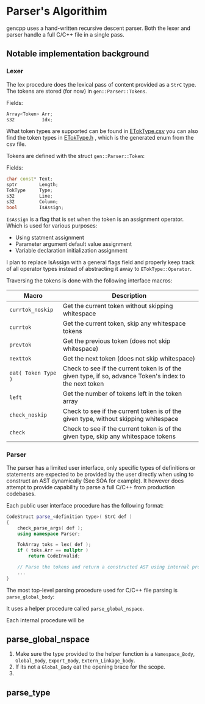 # Parser's Algorithim

gencpp uses a hand-written recursive descent parser. Both the lexer and parser handle a full C/C++ file in a single pass.

## Notable implementation background

### Lexer

The lex procedure does the lexical pass of content provided as a `StrC` type.
The tokens are stored (for now) in `gen::Parser::Tokens`.

Fields:
```cpp
Array<Token> Arr;
s32          Idx;
```


What token types are supported can be found in [ETokType.csv](../project/enums/ETokType.csv) you can also find the token types in [ETokType.h](../project/components/gen/etoktype.cpp) , which is the generated enum from the csv file.

Tokens are defined with the struct `gen::Parser::Token`:

Fields:
```cpp
char const* Text;
sptr        Length;
TokType     Type;
s32         Line;
s32         Column;
bool 	    IsAssign;
```

`IsAssign` is a flag that is set when the token is an assignment operator. Which is used for various purposes:

* Using statment assignment
* Parameter argument default value assignment
* Variable declaration initialization assignment

I plan to replace IsAssign with a general flags field and properly keep track of all operator types instead of abstracting it away to `ETokType::Operator`.

Traversing the tokens is done with the following interface macros:

| Macro | Description |
| --- | --- |
| `currtok_noskip` | Get the current token without skipping whitespace |
| `currtok` | Get the current token, skip any whitespace tokens |
| `prevtok` | Get the previous token (does not skip whitespace) |
| `nexttok` | Get the next token (does not skip whitespace) |
| `eat( Token Type )` | Check to see if the current token is of the given type, if so, advance Token's index to the next token |
| `left` | Get the number of tokens left in the token array |
| `check_noskip` | Check to see if the current token is of the given type, without skipping whitespace |
| `check` | Check to see if the current token is of the given type, skip any whitespace tokens |

### Parser

The parser has a limited user interface, only specific types of definitions or statements are expected to be provided by the user directly when using to construct an AST dynamically (See SOA for example). It however does attempt to provide capability to parse a full C/C++ from production codebases. 

Each public user interface procedure has the following format:

```cpp
CodeStruct parse_<definition type>( StrC def )
{
    check_parse_args( def );
    using namespace Parser;

    TokArray toks = lex( def );
    if ( toks.Arr == nullptr )
        return CodeInvalid;

    // Parse the tokens and return a constructed AST using internal procedures
    ...
}
```

The most top-level parsing procedure used for C/C++ file parsing is `parse_global_body`:

It uses a helper procedure called `parse_global_nspace`.

Each internal procedure will be 

## parse_global_nspace

1. Make sure the type provided to the helper function is a `Namespace_Body`, `Global_Body`, `Export_Body`, `Extern_Linkage_body`.
2. If its not a `Global_Body` eat the opening brace for the scope.
3. 


## parse_type

